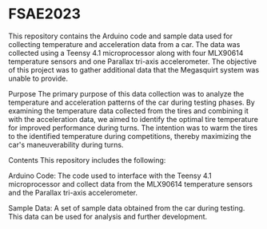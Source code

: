 # FSAE2023

This repository contains the Arduino code and sample data used for collecting temperature and acceleration data from a car. The data was collected using a Teensy 4.1 microprocessor along with four MLX90614 temperature sensors and one Parallax tri-axis accelerometer. The objective of this project was to gather additional data that the Megasquirt system was unable to provide.

Purpose
The primary purpose of this data collection was to analyze the temperature and acceleration patterns of the car during testing phases. By examining the temperature data collected from the tires and combining it with the acceleration data, we aimed to identify the optimal tire temperature for improved performance during turns. The intention was to warm the tires to the identified temperature during competitions, thereby maximizing the car's maneuverability during turns.

Contents
This repository includes the following:

Arduino Code: The code used to interface with the Teensy 4.1 microprocessor and collect data from the MLX90614 temperature sensors and the Parallax tri-axis accelerometer.

Sample Data: A set of sample data obtained from the car during testing. This data can be used for analysis and further development.
